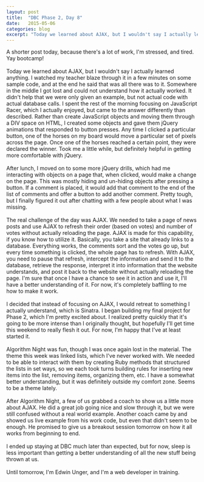 ```yaml
---
layout: post
title:  "DBC Phase 2, Day 8"
date:   2015-05-06
categories: blog
excerpt: "Today we learned about AJAX, but I wouldn't say I actually learned anything. I watched my teacher blaze through it in a few minutes on some sample code, and at the end he said that was all there was to it. Somewhere in the middle I got lost and could not understand how it actually worked. It didn't help that we were only given an example, but not actual code with actual database calls. I spent the rest of the morning focusing on JavaScript Racer, which I actually enjoyed, but came to the answer differently than described. Rather than create JavaScript objects and moving them through a DIV space on HTML, I created some objects and gave them jQuery animations that responded to button presses. Any time I clicked a particular button, one of the horses on my board would move a particular set of pixels across the page. Once one of the horses reached a certain point, they were declared the winner. Took me a little while, but definitely helpful in getting more comfortable with jQuery."
---
```


A shorter post today, because there's a lot of work, I'm stressed, and tired. Yay bootcamp!
<br>
<br>
Today we learned about AJAX, but I wouldn't say I actually learned anything. I watched my teacher blaze through it in a few minutes on some sample code, and at the end he said that was all there was to it. Somewhere in the middle I got lost and could not understand how it actually worked. It didn't help that we were only given an example, but not actual code with actual database calls. I spent the rest of the morning focusing on JavaScript Racer, which I actually enjoyed, but came to the answer differently than described. Rather than create JavaScript objects and moving them through a DIV space on HTML, I created some objects and gave them jQuery animations that responded to button presses. Any time I clicked a particular button, one of the horses on my board would move a particular set of pixels across the page. Once one of the horses reached a certain point, they were declared the winner. Took me a little while, but definitely helpful in getting more comfortable with jQuery.
<br>
<br>
After lunch, I moved on to some more jQuery drills, which had me interacting with objects on a page that, when clicked, would make a change on the page. This was mostly hiding and un-hiding objects after pressing a button. If a comment is placed, it would add that comment to the end of the list of comments and offer a button to add another comment. Pretty tough, but I finally figured it out after chatting with a few people about what I was missing.
<br>
<br>
The real challenge of the day was AJAX. We needed to take a page of news posts and use AJAX to refresh their order (based on votes) and number of votes without actually reloading the page. AJAX is made for this capability, if you know how to utilize it. Basically, you take a site that already links to a database. Everything works, the comments sort and the votes go up, but every time something is clicked, the whole page has to refresh. With AJAX, you need to pause that refresh, intercept the information and send it to the database, retrieve the response, interpret it into information that the website understands, and post it back to the website without actually reloading the page. I'm sure that once I have a chance to see it in action and use it, I'll have a better understanding of it. For now, it's completely baffling to me how to make it work.
<br>
<br>
I decided that instead of focusing on AJAX, I would retreat to something I actually understand, which is Sinatra. I began building my final project for Phase 2, which I'm pretty excited about. I realized pretty quickly that it's going to be more intense than I originally thought, but hopefully I'll get time this weekend to really flesh it out. For now, I'm happy that I've at least started it.
<br>
<br>
Algorithm Night was fun, though I was once again lost in the material. The theme this week was linked lists, which I've never worked with. We needed to be able to interact with them by creating Ruby methods that structured the lists in set ways, so we each took turns building rules for inserting new items into the list, removing items, organizing them, etc. I have a somewhat better understanding, but it was definitely outside my comfort zone. Seems to be a theme lately.
<br>
<br>
After Algorithm Night, a few of us grabbed a coach to show us a little more about AJAX. He did a great job going nice and slow through it, but we were still confused without a real world example. Another coach came by and showed us live example from his work code, but even that didn't seem to be enough. He promised to give us a breakout session tomorrow on how it all works from beginning to end.
<br>
<br>
I ended up staying at DBC much later than expected, but for now, sleep is less important than getting a better understanding of all the new stuff being thrown at us.
<br>
<br>
Until tomorrow, I'm Edwin Unger, and I'm a web developer in training.